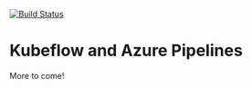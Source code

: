 [![Build Status](https://dev.azure.com/daaronch/Kubeflow%20and%20MLOps/_apis/build/status/Microsoft.DevOpsForAI?branchName=master)](https://dev.azure.com/daaronch/Kubeflow%20and%20MLOps/_build/latest?definitionId=1&branchName=master)

# Kubeflow and Azure Pipelines

More to come!
